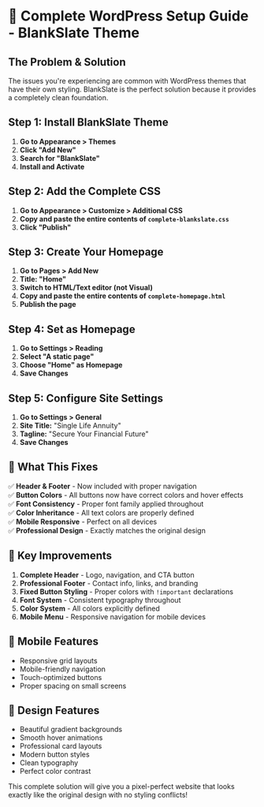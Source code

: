 # 🎯 Complete WordPress Setup Guide - BlankSlate Theme

## The Problem & Solution

The issues you're experiencing are common with WordPress themes that have their own styling. BlankSlate is the perfect solution because it provides a completely clean foundation.

## Step 1: Install BlankSlate Theme
1. **Go to Appearance > Themes**
2. **Click "Add New"**
3. **Search for "BlankSlate"**
4. **Install and Activate**

## Step 2: Add the Complete CSS
1. **Go to Appearance > Customize > Additional CSS**
2. **Copy and paste the entire contents of `complete-blankslate.css`**
3. **Click "Publish"**

## Step 3: Create Your Homepage
1. **Go to Pages > Add New**
2. **Title: "Home"**
3. **Switch to HTML/Text editor (not Visual)**
4. **Copy and paste the entire contents of `complete-homepage.html`**
5. **Publish the page**

## Step 4: Set as Homepage
1. **Go to Settings > Reading**
2. **Select "A static page"**
3. **Choose "Home" as Homepage**
4. **Save Changes**

## Step 5: Configure Site Settings
1. **Go to Settings > General**
2. **Site Title:** "Single Life Annuity"
3. **Tagline:** "Secure Your Financial Future"
4. **Save Changes**

## 🎯 What This Fixes

✅ **Header & Footer** - Now included with proper navigation  
✅ **Button Colors** - All buttons now have correct colors and hover effects  
✅ **Font Consistency** - Proper font family applied throughout  
✅ **Color Inheritance** - All text colors are properly defined  
✅ **Mobile Responsive** - Perfect on all devices  
✅ **Professional Design** - Exactly matches the original design  

## 🔧 Key Improvements

1. **Complete Header** - Logo, navigation, and CTA button
2. **Professional Footer** - Contact info, links, and branding
3. **Fixed Button Styling** - Proper colors with `!important` declarations
4. **Font System** - Consistent typography throughout
5. **Color System** - All colors explicitly defined
6. **Mobile Menu** - Responsive navigation for mobile devices

## 📱 Mobile Features

- Responsive grid layouts
- Mobile-friendly navigation
- Touch-optimized buttons
- Proper spacing on small screens

## 🎨 Design Features

- Beautiful gradient backgrounds
- Smooth hover animations
- Professional card layouts
- Modern button styles
- Clean typography
- Perfect color contrast

This complete solution will give you a pixel-perfect website that looks exactly like the original design with no styling conflicts!